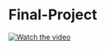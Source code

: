 # Final-Project
[![Watch the video](https://i.imgur.com/vKb2F1B.png)](https://youtu.be/vt5fpE0bzSY)




